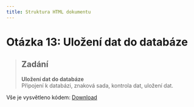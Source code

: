 ```yaml
---
title: Struktura HTML dokumentu
---
```


Otázka 13: Uložení dat do databáze
==================================

> Zadání
> ------
> 
> **Uložení dat do databáze**  
> Připojení k databázi, znaková sada, kontrola dat, uložení dat.
>
Vše je vysvětleno kódem: [Download](download/otazka13.rar)